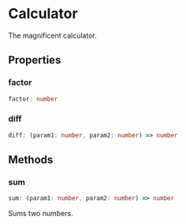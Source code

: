 # Calculator

The magnificent calculator.

## Properties

### factor

```ts
factor: number
```

### diff

```ts
diff: (param1: number, param2: number) => number
```

## Methods

### sum

```ts
sum: (param1: number, param2: number) => number
```

Sums two numbers.
